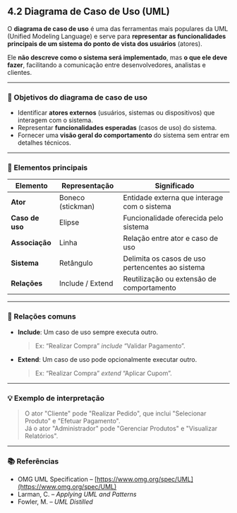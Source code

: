 ## 4.2 Diagrama de Caso de Uso (UML)

O **diagrama de caso de uso** é uma das ferramentas mais populares da UML (Unified Modeling Language) e serve para **representar as funcionalidades principais de um sistema do ponto de vista dos usuários** (atores).

Ele **não descreve como o sistema será implementado**, mas **o que ele deve fazer**, facilitando a comunicação entre desenvolvedores, analistas e clientes.

---

### 🎯 Objetivos do diagrama de caso de uso

- Identificar **atores externos** (usuários, sistemas ou dispositivos) que interagem com o sistema.
- Representar **funcionalidades esperadas** (casos de uso) do sistema.
- Fornecer uma **visão geral do comportamento** do sistema sem entrar em detalhes técnicos.

---

### 🧩 Elementos principais

| Elemento        | Representação     | Significado                                      |
| --------------- | ----------------- | ------------------------------------------------ |
| **Ator**        | Boneco (stickman) | Entidade externa que interage com o sistema      |
| **Caso de uso** | Elipse            | Funcionalidade oferecida pelo sistema            |
| **Associação**  | Linha             | Relação entre ator e caso de uso                 |
| **Sistema**     | Retângulo         | Delimita os casos de uso pertencentes ao sistema |
| **Relações**    | Include / Extend  | Reutilização ou extensão de comportamento        |

---

### 🔁 Relações comuns

- **Include**: Um caso de uso sempre executa outro.

  > Ex: “Realizar Compra” _include_ “Validar Pagamento”.

- **Extend**: Um caso de uso pode opcionalmente executar outro.
  > Ex: “Realizar Compra” _extend_ “Aplicar Cupom”.

---

### 💡 Exemplo de interpretação

> O ator "Cliente" pode "Realizar Pedido", que inclui "Selecionar Produto" e "Efetuar Pagamento".  
> Já o ator "Administrador" pode "Gerenciar Produtos" e "Visualizar Relatórios".

---

### 📚 Referências

- OMG UML Specification – [https://www.omg.org/spec/UML](https://www.omg.org/spec/UML)
- Larman, C. – _Applying UML and Patterns_
- Fowler, M. – _UML Distilled_
